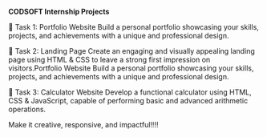 **CODSOFT Internship Projects**

📌 Task 1: Portfolio Website
Build a personal portfolio showcasing your skills, projects, and achievements with a unique and professional design.

📌 Task 2:  Landing Page
Create an engaging and visually appealing landing page using HTML & CSS to leave a strong first impression on visitors.Portfolio Website
Build a personal portfolio showcasing your skills, projects, and achievements with a unique and professional design.

📌 Task 3: Calculator Website
Develop a functional calculator using HTML, CSS & JavaScript, capable of performing basic and advanced arithmetic operations.

 Make it creative, responsive, and impactful!!!!
